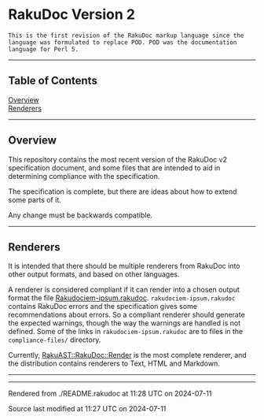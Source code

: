 
# RakuDoc Version 2

	This is the first revision of the RakuDoc markup language since the language was formulated to replace POD. POD was the documentation language for Perl 5.

----

## Table of Contents
<a href="#Overview">Overview</a>   
<a href="#Renderers">Renderers</a>   



----

## Overview<div id="Overview"> </div>
<span class="para" id="ff9e307"></span>This repository contains the most recent version of the RakuDoc v2 specification document, and some files that are intended to aid in determining compliance with the specification. 

<span class="para" id="0d212d6"></span>The specification is complete, but there are ideas about how to extend some parts of it. 

<span class="para" id="003a863"></span>Any change must be backwards compatible. 


----

## Renderers<div id="Renderers"> </div>
<span class="para" id="aa831e5"></span>It is intended that there should be multiple renderers from RakuDoc into other output formats, and based on other languages. 

<span class="para" id="64b5929"></span>A renderer is considered compliant if it can render into a chosen output format the file [Rakudociem-ipsum.rakudoc](compliance-files/rakudociem-ipsum.md). `rakudociem-ipsum.rakudoc` contains RakuDoc errors and the specification gives some recommendations about errors. So a compliant renderer should generate the expected warnings, though the way the warnings are handled is not defined. Some of the links in `rakudociem-ipsum.rakudoc` are to files in the `compliance-files/` directory. 

<span class="para" id="0bca3e4"></span>Currently, [RakuAST::RakuDoc::Render](https://github.com/finanalyst/rakuast-rakudoc-render) is the most complete renderer, and the distribution contains renderers to Text, HTML and Markdown. 





----

----

Rendered from ./README.rakudoc at 11:28 UTC on 2024-07-11

Source last modified at 11:27 UTC on 2024-07-11


